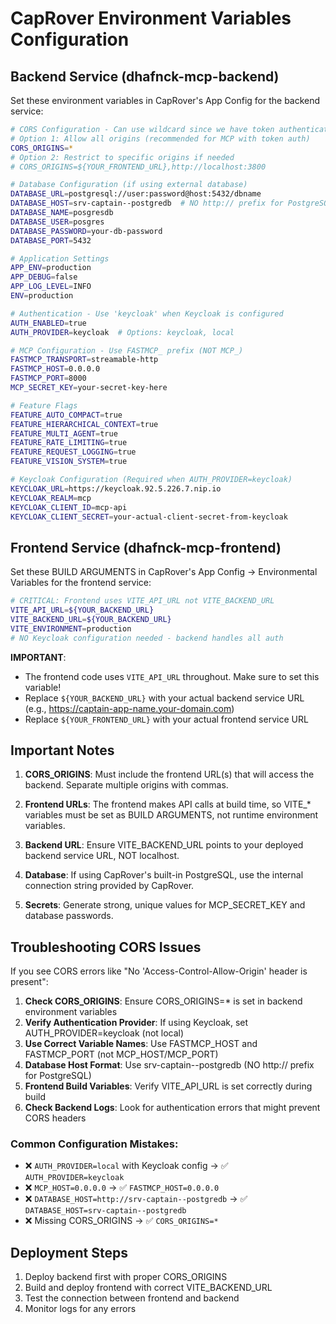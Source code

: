 # CapRover Environment Variables Configuration

## Backend Service (dhafnck-mcp-backend)

Set these environment variables in CapRover's App Config for the backend service:

```bash
# CORS Configuration - Can use wildcard since we have token authentication
# Option 1: Allow all origins (recommended for MCP with token auth)
CORS_ORIGINS=*
# Option 2: Restrict to specific origins if needed
# CORS_ORIGINS=${YOUR_FRONTEND_URL},http://localhost:3800

# Database Configuration (if using external database)
DATABASE_URL=postgresql://user:password@host:5432/dbname
DATABASE_HOST=srv-captain--postgredb  # NO http:// prefix for PostgreSQL
DATABASE_NAME=posgresdb
DATABASE_USER=posgres
DATABASE_PASSWORD=your-db-password
DATABASE_PORT=5432

# Application Settings
APP_ENV=production
APP_DEBUG=false
APP_LOG_LEVEL=INFO
ENV=production

# Authentication - Use 'keycloak' when Keycloak is configured
AUTH_ENABLED=true
AUTH_PROVIDER=keycloak  # Options: keycloak, local

# MCP Configuration - Use FASTMCP_ prefix (NOT MCP_)
FASTMCP_TRANSPORT=streamable-http
FASTMCP_HOST=0.0.0.0
FASTMCP_PORT=8000
MCP_SECRET_KEY=your-secret-key-here

# Feature Flags
FEATURE_AUTO_COMPACT=true
FEATURE_HIERARCHICAL_CONTEXT=true
FEATURE_MULTI_AGENT=true
FEATURE_RATE_LIMITING=true
FEATURE_REQUEST_LOGGING=true
FEATURE_VISION_SYSTEM=true

# Keycloak Configuration (Required when AUTH_PROVIDER=keycloak)
KEYCLOAK_URL=https://keycloak.92.5.226.7.nip.io
KEYCLOAK_REALM=mcp
KEYCLOAK_CLIENT_ID=mcp-api
KEYCLOAK_CLIENT_SECRET=your-actual-client-secret-from-keycloak
```

## Frontend Service (dhafnck-mcp-frontend)

Set these BUILD ARGUMENTS in CapRover's App Config → Environmental Variables for the frontend service:

```bash
# CRITICAL: Frontend uses VITE_API_URL not VITE_BACKEND_URL
VITE_API_URL=${YOUR_BACKEND_URL}
VITE_BACKEND_URL=${YOUR_BACKEND_URL}
VITE_ENVIRONMENT=production
# NO Keycloak configuration needed - backend handles all auth
```

**IMPORTANT**: 
- The frontend code uses `VITE_API_URL` throughout. Make sure to set this variable!
- Replace `${YOUR_BACKEND_URL}` with your actual backend service URL (e.g., https://captain-app-name.your-domain.com)
- Replace `${YOUR_FRONTEND_URL}` with your actual frontend service URL

## Important Notes

1. **CORS_ORIGINS**: Must include the frontend URL(s) that will access the backend. Separate multiple origins with commas.

2. **Frontend URLs**: The frontend makes API calls at build time, so VITE_* variables must be set as BUILD ARGUMENTS, not runtime environment variables.

3. **Backend URL**: Ensure VITE_BACKEND_URL points to your deployed backend service URL, NOT localhost.

4. **Database**: If using CapRover's built-in PostgreSQL, use the internal connection string provided by CapRover.

5. **Secrets**: Generate strong, unique values for MCP_SECRET_KEY and database passwords.

## Troubleshooting CORS Issues

If you see CORS errors like "No 'Access-Control-Allow-Origin' header is present":

1. **Check CORS_ORIGINS**: Ensure CORS_ORIGINS=* is set in backend environment variables
2. **Verify Authentication Provider**: If using Keycloak, set AUTH_PROVIDER=keycloak (not local)
3. **Use Correct Variable Names**: Use FASTMCP_HOST and FASTMCP_PORT (not MCP_HOST/MCP_PORT)
4. **Database Host Format**: Use srv-captain--postgredb (NO http:// prefix for PostgreSQL)
5. **Frontend Build Variables**: Verify VITE_API_URL is set correctly during build
6. **Check Backend Logs**: Look for authentication errors that might prevent CORS headers

### Common Configuration Mistakes:

- ❌ `AUTH_PROVIDER=local` with Keycloak config → ✅ `AUTH_PROVIDER=keycloak`
- ❌ `MCP_HOST=0.0.0.0` → ✅ `FASTMCP_HOST=0.0.0.0`  
- ❌ `DATABASE_HOST=http://srv-captain--postgredb` → ✅ `DATABASE_HOST=srv-captain--postgredb`
- ❌ Missing CORS_ORIGINS → ✅ `CORS_ORIGINS=*`

## Deployment Steps

1. Deploy backend first with proper CORS_ORIGINS
2. Build and deploy frontend with correct VITE_BACKEND_URL
3. Test the connection between frontend and backend
4. Monitor logs for any errors
